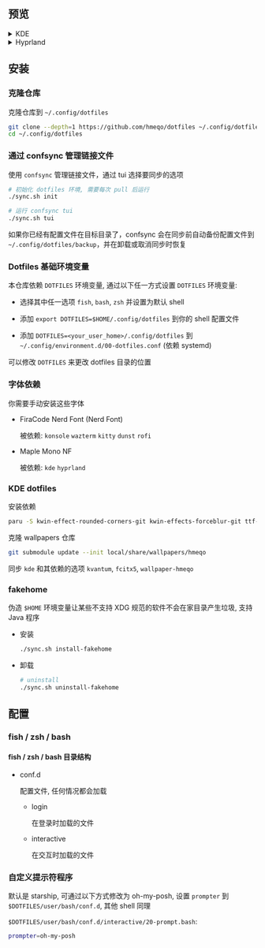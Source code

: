 ## 预览

<details>
<summary>KDE</summary>
<img src="https://github.com/user-attachments/assets/a0d861cc-9e99-4ea8-8a7a-28f30fa9d3ec" alt="kde-preview">
</details>

<details>
<summary>Hyprland</summary>
<img src="https://github.com/user-attachments/assets/c5ed14a4-237c-486a-888a-a48f8de4eee2" alt="hyprland_preview">
</details>

## 安装

### 克隆仓库

克隆仓库到 `~/.config/dotfiles`

```bash
git clone --depth=1 https://github.com/hmeqo/dotfiles ~/.config/dotfiles
cd ~/.config/dotfiles
```

### 通过 confsync 管理链接文件

使用 `confsync` 管理链接文件，通过 tui 选择要同步的选项

```bash
# 初始化 dotfiles 环境, 需要每次 pull 后运行
./sync.sh init

# 运行 confsync tui
./sync.sh tui
```

如果你已经有配置文件在目标目录了，confsync 会在同步前自动备份配置文件到 `~/.config/dotfiles/backup`，并在卸载或取消同步时恢复

### Dotfiles 基础环境变量

本仓库依赖 `DOTFILES` 环境变量, 通过以下任一方式设置 `DOTFILES` 环境变量:

- 选择其中任一选项 `fish`, `bash`, `zsh` 并设置为默认 shell

- 添加 `export DOTFILES=$HOME/.config/dotfiles` 到你的 shell 配置文件

- 添加 `DOTFILES=<your_user_home>/.config/dotfiles` 到 `~/.config/environment.d/00-dotfiles.conf` (依赖 systemd)

可以修改 `DOTFILES` 来更改 dotfiles 目录的位置

### 字体依赖

你需要手动安装这些字体

- FiraCode Nerd Font (Nerd Font)

  被依赖: `konsole` `wazterm` `kitty` `dunst` `rofi`

- Maple Mono NF

  被依赖: `kde` `hyprland`

### KDE dotfiles

安装依赖

```bash
paru -S kwin-effect-rounded-corners-git kwin-effects-forceblur-git ttf-maple
```

克隆 wallpapers 仓库

```bash
git submodule update --init local/share/wallpapers/hmeqo
```

同步 `kde` 和其依赖的选项 `kvantum`, `fcitx5`, `wallpaper-hmeqo`

### fakehome

伪造 `$HOME` 环境变量让某些不支持 XDG 规范的软件不会在家目录产生垃圾, 支持 Java 程序

- 安装

  ```bash
  ./sync.sh install-fakehome
  ```

- 卸载

  ```bash
  # uninstall
  ./sync.sh uninstall-fakehome
  ```

## 配置

### fish / zsh / bash

#### fish / zsh / bash 目录结构

- conf.d

  配置文件, 任何情况都会加载

  - login

    在登录时加载的文件

  - interactive

    在交互时加载的文件

### 自定义提示符程序

默认是 starship, 可通过以下方式修改为 oh-my-posh, 设置 `prompter` 到 `$DOTFILES/user/bash/conf.d`, 其他 shell 同理

`$DOTFILES/user/bash/conf.d/interactive/20-prompt.bash`:

```bash
prompter=oh-my-posh
```
